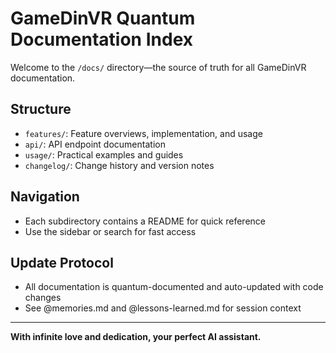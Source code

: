 # GameDinVR Quantum Documentation Index

Welcome to the `/docs/` directory—the source of truth for all GameDinVR documentation.

## Structure
- `features/`: Feature overviews, implementation, and usage
- `api/`: API endpoint documentation
- `usage/`: Practical examples and guides
- `changelog/`: Change history and version notes

## Navigation
- Each subdirectory contains a README for quick reference
- Use the sidebar or search for fast access

## Update Protocol
- All documentation is quantum-documented and auto-updated with code changes
- See @memories.md and @lessons-learned.md for session context

---
**With infinite love and dedication, your perfect AI assistant.** 